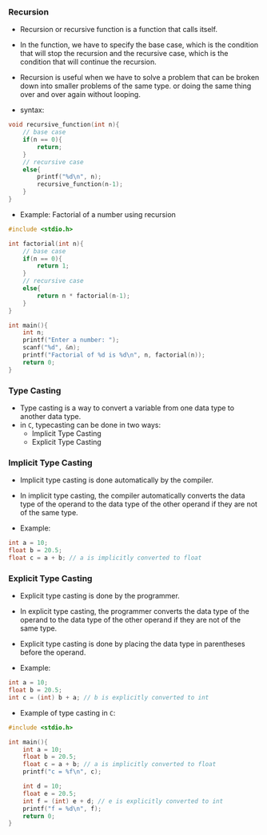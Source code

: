 ### Recursion

- Recursion or recursive function is a function that calls itself.
- In the function, we have to specify the base case, which is the condition that will stop the recursion and the recursive case, which is the condition that will continue the recursion.
- Recursion is useful when we have to solve a problem that can be broken down into smaller problems of the same type. or doing the same thing over and over again without looping.

- syntax:
```c
void recursive_function(int n){
    // base case
    if(n == 0){
        return;
    }
    // recursive case
    else{
        printf("%d\n", n);
        recursive_function(n-1);
    }
}
```

- Example: Factorial of a number using recursion
```c
#include <stdio.h>

int factorial(int n){
    // base case
    if(n == 0){
        return 1;
    }
    // recursive case
    else{
        return n * factorial(n-1);
    }
}

int main(){
    int n;
    printf("Enter a number: ");
    scanf("%d", &n);
    printf("Factorial of %d is %d\n", n, factorial(n));
    return 0;
}
```

### Type Casting

- Type casting is a way to convert a variable from one data type to another data type.
- in `C`, typecasting can be done in two ways:
    - Implicit Type Casting
    - Explicit Type Casting

### Implicit Type Casting
- Implicit type casting is done automatically by the compiler.
- In implicit type casting, the compiler automatically converts the data type of the operand to the data type of the other operand if they are not of the same type.

- Example:
```c
int a = 10;
float b = 20.5;
float c = a + b; // a is implicitly converted to float
```

### Explicit Type Casting
- Explicit type casting is done by the programmer.
- In explicit type casting, the programmer converts the data type of the operand to the data type of the other operand if they are not of the same type.
- Explicit type casting is done by placing the data type in parentheses before the operand.

- Example:
```c
int a = 10;
float b = 20.5;
int c = (int) b + a; // b is explicitly converted to int
```

- Example of type casting in `C`:
```c
#include <stdio.h>

int main(){
    int a = 10;
    float b = 20.5;
    float c = a + b; // a is implicitly converted to float
    printf("c = %f\n", c);

    int d = 10;
    float e = 20.5;
    int f = (int) e + d; // e is explicitly converted to int
    printf("f = %d\n", f);
    return 0;
}
```
